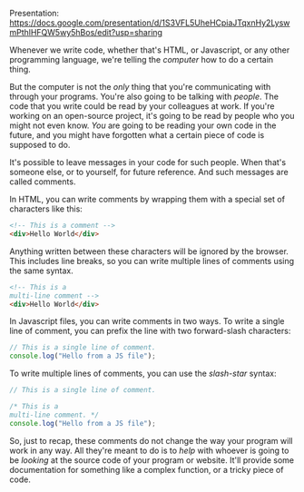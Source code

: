 Presentation: https://docs.google.com/presentation/d/1S3VFL5UheHCpiaJTqxnHy2LyswmPthlHFQW5wy5hBos/edit?usp=sharing

Whenever we write code, whether that's HTML, or Javascript, or any other programming language, we're telling the _computer_ how to do a certain thing.

But the computer is not the _only_ thing that you're communicating with through your programs. You're also going to be talking with _people_. The code that you write could be read by your colleagues at work. If you're working on an open-source project, it's going to be read by people who you might not even know. _You_ are going to be reading your own code in the future, and you might have forgotten what a certain piece of code is supposed to do.

It's possible to leave messages in your code for such people. When that's someone else, or to yourself, for future reference. And such messages are called comments.

In HTML, you can write comments by wrapping them with a special set of characters like this:

```html
<!-- This is a comment -->
<div>Hello World</div>
```

Anything written between these characters will be ignored by the browser. This includes line breaks, so you can write multiple lines of comments using the same syntax.

```html
<!-- This is a
multi-line comment -->
<div>Hello World</div>
```

In Javascript files, you can write comments in two ways. To write a single line of comment, you can prefix the line with two forward-slash characters:

```js
// This is a single line of comment.
console.log("Hello from a JS file");
```

To write multiple lines of comments, you can use the _slash-star_ syntax:

```js
// This is a single line of comment.

/* This is a
multi-line comment. */
console.log("Hello from a JS file");
```

So, just to recap, these comments do not change the way your program will work in any way. All they're meant to do is to _help_ with whoever is going to be _looking_ at the source code of your program or website. It'll provide some documentation for something like a complex function, or a tricky piece of code.
